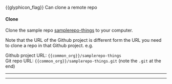 <span id="prereqs"><dynamic-panel src="../../revisionControl/remoteRepositories/unit-inElsewhere-asFlat.md" boilerplate header="{{glyphicon_education}} %%Project Management → Revision Control → Remote Respositories%%" /></span>

<span id="outcomes">{{glyphicon_flag}} Can clone a remote repo</span>

<div id="title">

#### Clone

</div>

<div id="body">

Clone the sample repo [samplerepo-things]({{common_org}}/samplerepo-things) to your computer.

<tip-box type="error"> 

Note that the URL of the Github project is different form the URL you need to clone a repo in that Github project.
e.g.

Github project URL: `{{common_org}}/samplerepo-things` <br>
Git repo URL: `{{common_org}}/samplerepo-things.git` (note the `.git` at the end)

</tip-box>

<tabs>
  <tab header="SourceTree">
    <include src="./sourcetree.md" />
  <hr></tab>
  <tab header="CLI">
    <include src="./cli.md" />
  <hr></tab>
</tabs>

</div>

<div id="extras">
</div>